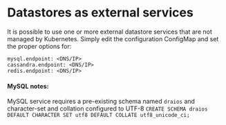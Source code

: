# Datastores as external services

It is possible to use one or more external datastore services that are not managed by Kubernetes. Simply edit the configuration ConfigMap and set the proper options for:

```
mysql.endpoint: <DNS/IP>
cassandra.endpoint: <DNS/IP>
redis.endpoint: <DNS/IP>
```

#### MySQL notes:
MySQL service requires a pre-existing schema named `draios` and character-set and collation configured to UTF-8
`CREATE SCHEMA draios DEFAULT CHARACTER SET utf8 DEFAULT COLLATE utf8_unicode_ci;
`
